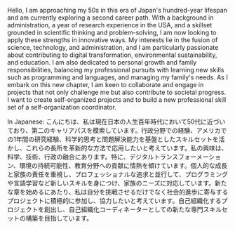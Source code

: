 Hello, I am approaching my 50s in this era of Japan's hundred-year lifespan and am currently exploring a second career path. With a background in administration, a year of research experience in the USA, and a skillset grounded in scientific thinking and problem-solving, I am now looking to apply these strengths in innovative ways. My interests lie in the fusion of science, technology, and administration, and I am particularly passionate about contributing to digital transformation, environmental sustainability, and education. I am also dedicated to personal growth and family responsibilities, balancing my professional pursuits with learning new skills such as programming and languages, and managing my family's needs. As I embark on this new chapter, I am keen to collaborate and engage in projects that not only challenge me but also contribute to societal progress.
I want to create self-organized projects and to build a new professional skill set of a self-organization coordinator. 

In Japanese:
こんにちは、私は現在日本の人生百年時代において50代に近づいており、第二のキャリアパスを模索しています。行政分野での経験、アメリカでの1年間の研究経験、科学的思考と問題解決能力を基盤としたスキルセットを活かし、これらの長所を革新的な方法で応用したいと考えています。私の興味は、科学、技術、行政の融合にあります。特に、デジタルトランスフォーメーション、環境の持続可能性、教育分野への貢献に情熱を傾けています。個人的な成長と家族の責任を重視し、プロフェッショナルな追求と並行して、プログラミングや言語学習など新しいスキルを身につけ、家族のニーズに対応しています。新たな章を始めるにあたり、私は自分を挑戦させるだけでなく社会的進歩に寄与するプロジェクトに積極的に参加し、協力したいと考えています。自己組織化するプロジェクトを創出し、自己組織化コーディネーターとしての新たな専門スキルセットの構築を目指しています。

<!---
Johntarojiro/Johntarojiro is a ✨ special ✨ repository because its `README.md` (this file) appears on your GitHub profile.
You can click the Preview link to take a look at your changes.
--->
